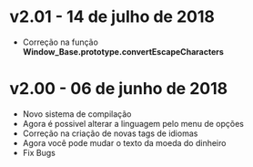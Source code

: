 # v2.01 - 14 de julho de 2018
- Correção na função **Window_Base.prototype.convertEscapeCharacters**

# v2.00 - 06 de junho de 2018
- Novo sistema de compilação
- Agora é possivel alterar a linguagem pelo menu de opções
- Correção na criação de novas tags de idiomas
- Agora você pode mudar o texto da moeda do dinheiro
- Fix Bugs